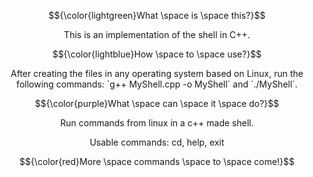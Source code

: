 
$${\color{lightgreen}What \space is \space this?}$$
<p align="center">
This is an implementation of the shell in C++.
</p>

$${\color{lightblue}How \space to \space use?}$$
<p align="center">
After creating the files in any operating system based on Linux, run the following commands: `g++ MyShell.cpp -o MyShell` and `./MyShell`.
</p>

$${\color{purple}What \space can \space it \space do?}$$
<p align="center">
Run commands from linux in a c++ made shell.
</p>
<p align="center">
Usable commands: cd, help, exit
</p>

$${\color{red}More \space commands \space to \space come!}$$
